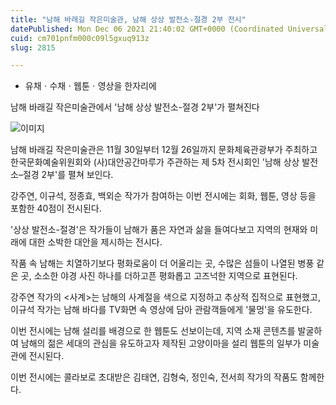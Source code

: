 ```yaml
---
title: "남해 바래길 작은미술관, 남해 상상 발전소-절경 2부 전시"
datePublished: Mon Dec 06 2021 21:40:02 GMT+0000 (Coordinated Universal Time)
cuid: cm701pnfm000c09l5gxuq913z
slug: 2815

---
```



- 유채ㆍ수채ㆍ웹툰ㆍ영상을 한자리에

남해 바래길 작은미술관에서 '남해 상상 발전소-절경 2부'가 펼쳐진다

![이미지](https://cdn.hashnode.com/res/hashnode/image/upload/v1739251961126/8614b602-73b3-47b4-98dc-61c30c0a6e56.jpeg)

남해 바래길 작은미술관은 11월 30일부터 12월 26일까지 문화체육관광부가 주최하고 한국문화예술위원회와 (사)대안공간마루가 주관하는 제 5차 전시회인 '남해 상상 발전소–절경 2부'를 펼쳐 보인다.

강주연, 이규석, 정종효, 백외순 작가가 참여하는 이번 전시에는 회화, 웹툰, 영상 등을 포함한 40점이 전시된다.

'상상 발전소-절경'은 작가들이 남해가 품은 자연과 삶을 들여다보고 지역의 현재와 미래에 대한 소박한 대안을 제시하는 전시다.

작품 속 남해는 치열하기보다 평화로움이 더 어울리는 곳, 수많은 섬들이 나열된 병풍 같은 곳, 소소한 야경 사진 하나를 더하고픈 평화롭고 고즈넉한 지역으로 표현된다.

강주연 작가의 <사계>는 남해의 사계절을 색으로 지정하고 추상적 집적으로 표현했고, 이규석 작가는 남해 바다를 TV화면 속 영상에 담아 관람객들에게 '물멍'을 유도한다.

이번 전시에는 남해 설리를 배경으로 한 웹툰도 선보이는데, 지역 소재 콘텐츠를 발굴하여 남해의 젊은 세대의 관심을 유도하고자 제작된 고양이마을 설리 웹툰의 일부가 미술관에 전시된다.

이번 전시에는 콜라보로 초대받은 김태연, 김형숙, 정인숙, 전서희 작가의 작품도 함께한다.